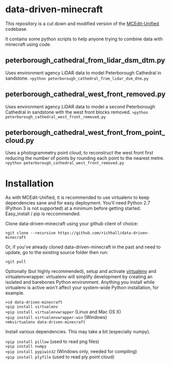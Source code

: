 # data-driven-minecraft

This repository is a cut down and modified version of the [MCEdit-Unified](https://github.com/Khroki/MCEdit-Unified) codebase.

It contains some python scripts to help anyone trying to combine data with minecraft using code.

## peterborough_cathedral_from_lidar_dsm_dtm.py

Uses environment agency LiDAR data to model Peterborough Cathedral in sandstone.
`>python peterborough_cathedral_from_lidar_dsm_dtm.py`

## peterborough_cathedral_west_front_removed.py

Uses environment agency LiDAR data to model a second Peterborough Cathedral in sandstone with the west front blocks removed.
`>python peterborough_cathedral_west_front_removed.py`

## peterborough_cathedral_west_front_from_point_cloud.py

Uses a photogrammetry point cloud, to reconstruct the west front first reducing the number of points by rounding each point to the nearest metre.
`>python peterborough_cathedral_west_front_removed.py`

# Installation

As with MCEdit-Unified, it is recommended to use virtualenv to keep dependencies sane and for easy deployment. You'll need Python 2.7 (Python 3 is not supported) at a minimum before getting started. Easy_install / pip is reccommended.

Clone data-driven-minecraft using your github client of choice:

`>git clone --recursive https://github.com/richhall/data-driven-minecraft`

Or, if you've already cloned data-driven-minecraft in the past and need to update, go to the existing source folder then run:

`>git pull`

Optionally (but highly recommended), setup and activate [virtualenv](http://docs.python-guide.org/en/latest/dev/virtualenvs/) and virtualenvwrapper. virtualenv will simplify development by creating an isolated and barebones Python environment. Anything you install while virtualenv is active won't affect your system-wide Python installation, for example.

`>cd data-driven-minecraft`
<br>
`>pip install virtualenv`
<br>
`>pip install virtualenvwrapper` (Linux and Mac OS X)
<br>
`>pip install virtualenvwrapper-win` (Windows)
<br>
`>mkvirtualenv data-driven-minecraft`

Install various dependencies. This may take a bit (especially numpy). 

`>pip install pillow` (used to read png files)
<br>
`>pip install numpy` 
<br>
`>pip install pypiwin32` (Windows only, needed for compiling)
<br>
`>pip install plyfile` (used to read ply point cloud)
<br>




